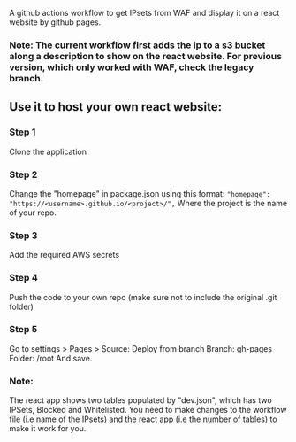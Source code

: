 A github actions workflow to get IPsets from WAF and display it on a react website by github pages.

### Note: The current workflow first adds the ip to a s3 bucket along a description to show on the react website. For previous version, which only worked with WAF, check the legacy branch.

## Use it to host your own react website:

### Step 1

Clone the application

### Step 2

Change the "homepage" in package.json using this format:
`"homepage": "https://<username>.github.io/<project>/",`
Where the project is the name of your repo.

### Step 3

Add the required AWS secrets

### Step 4

Push the code to your own repo (make sure not to include the original .git folder)

### Step 5

Go to settings > Pages >
Source: Deploy from branch
Branch: gh-pages
Folder: /root
And save.

### Note:

The react app shows two tables populated by "dev.json", which has two IPSets, Blocked and Whitelisted. You need to make changes to the workflow file (i.e name of the IPsets) and the react app (i.e the number of tables) to make it work for you.


